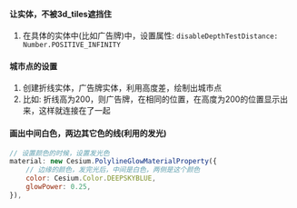 

#### 让实体，不被3d_tiles遮挡住
1. 在具体的实体中(比如广告牌)中，设置属性: `disableDepthTestDistance: Number.POSITIVE_INFINITY`



#### 城市点的设置
1. 创建折线实体，广告牌实体，利用高度差，绘制出城市点
2. 比如: 折线高为200，则广告牌，在相同的位置，在高度为200的位置显示出来，这样就连接在了一起



#### 画出中间白色，两边其它色的线(利用的发光)
```js
// 设置颜色的时候，设置发光色
material: new Cesium.PolylineGlowMaterialProperty({
    // 边缘的颜色，发完光后，中间是白色，两侧是这个颜色
    color: Cesium.Color.DEEPSKYBLUE,
    glowPower: 0.25,
}),
```